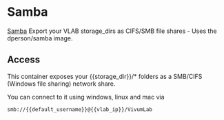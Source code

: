 # Samba

[Samba](https://download.samba.org/pub/samba/stable/) Export your VLAB storage_dirs as CIFS/SMB file shares - Uses the dperson/samba image.

## Access

This container exposes your {{storage_dir}}/\* folders as a SMB/CIFS (Windows file sharing) network share.

You can connect to it using windows, linux and mac via

```
smb://{{default_username}}@{{vlab_ip}}/VivumLab
```
